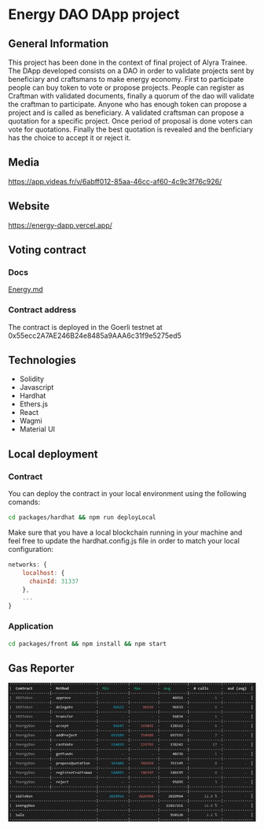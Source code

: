 # Energy DAO DApp project

## General Information
This project has been done in the context of final project of Alyra Trainee. 
The DApp developed consists on a DAO in order to validate projects sent by beneficiary and craftsmans to make energy economy.
First to participate people can buy token to vote or propose projects.
People can register as Craftman with validated documents, finally a quorum  of the dao will validate the craftman to participate.
Anyone who has enough token can propose a project and is called as beneficiary.
A validated craftsman can propose a quotation for a specific project.
Once period of proposal is done voters can vote for quotations.
Finally the best quotation is revealed and the benficiary has the choice to accept it or reject it.

## Media
https://app.videas.fr/v/6abff012-85aa-46cc-af60-4c9c3f76c926/

## Website
https://energy-dapp.vercel.app/

## Voting contract

### Docs
[Energy.md](https://github.com/PhilippePaulos/energy-dapp/blob/features/packages/hardhat/README.md)

### Contract address
The contract is deployed in the Goerli testnet at 0x55ecc2A7AE246B24e8485a9AAA6c31f9e5275ed5

## Technologies
* Solidity
* Javascript
* Hardhat
* Ethers.js
* React
* Wagmi
* Material UI

## Local deployment

### Contract
You can deploy the contract in your local environment using the following comands:
```sh 
cd packages/hardhat && npm run deployLocal
```

Make sure that you have a local blockchain running in your machine and feel free to update the hardhat.config.js file in order to match your local configuration:
```js
networks: {
    localhost: {
      chainId: 31337
    },
    ...
}
```

### Application
```sh 
cd packages/front && npm install && npm start
```

## Gas Reporter
![alt test](https://github.com/PhilippePaulos/energy-dapp/blob/main/gas_reporter.jpg)

